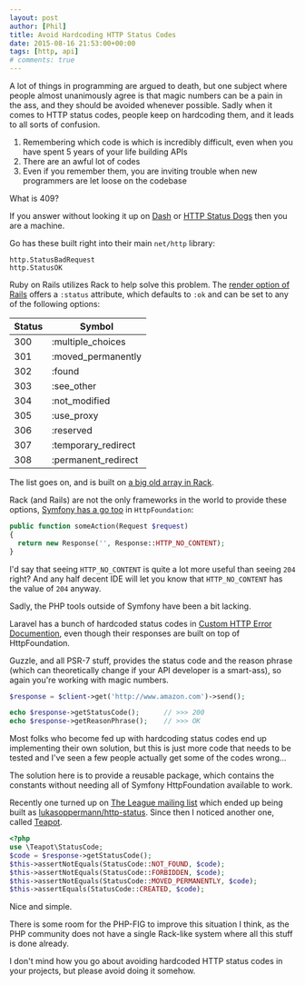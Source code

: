 ```yaml
---
layout: post
author: [Phil]
title: Avoid Hardcoding HTTP Status Codes
date: 2015-08-16 21:53:00+00:00
tags: [http, api]
# comments: true
---
```


A lot of things in programming are argued to death, but one subject where people almost unanimously agree is that magic numbers can be a pain in the ass, and they should be avoided whenever possible. Sadly when it comes to HTTP status codes, people keep on hardcoding them, and it leads to all sorts of confusion.

1. Remembering which code is which is incredibly difficult, even when you have spent 5 years of your life building APIs
2. There are an awful lot of codes
3. Even if you remember them, you are inviting trouble when new programmers are let loose on the codebase

What is 409?

If you answer without looking it up on [Dash](https://kapeli.com/dash) or [HTTP Status Dogs](http://httpstatusdogs.com) then you are a machine.

Go has these built right into their main `net/http` library:

~~~ golang
http.StatusBadRequest
http.StatusOK
~~~

Ruby on Rails utilizes Rack to help solve this problem. The [render option of Rails](http://guides.rubyonrails.org/layouts_and_rendering.html#the-status-option) offers a `:status` attribute, which defaults to `:ok` and can be set to any of the following options:

Status | Symbol
--------|-------
300	| :multiple_choices
301	| :moved_permanently
302	| :found
303	| :see_other
304	| :not_modified
305	| :use_proxy
306	| :reserved
307	| :temporary_redirect
308	| :permanent_redirect

The list goes on, and is built on [a big old array in Rack](https://github.com/rack/rack/blob/master/lib/rack/utils.rb#L470).

Rack (and Rails) are not the only frameworks in the world to provide these options, [Symfony has a go too](https://github.com/symfony/HttpFoundation/blob/master/Response.php
) in `HttpFoundation`:

~~~php
public function someAction(Request $request)
{
  return new Response('', Response::HTTP_NO_CONTENT);
}
~~~

I'd say that seeing `HTTP_NO_CONTENT` is quite a lot more useful than seeing `204` right? And any half decent IDE will let you know that `HTTP_NO_CONTENT` has the value of `204` anyway.

Sadly, the PHP tools outside of Symfony have been a bit lacking. 

Laravel has a bunch of hardcoded status codes in [Custom HTTP Error Documention](http://laravel.com/docs/5.1/errors#http-exceptions), even though their responses are built on top of HttpFoundation.

Guzzle, and all PSR-7 stuff, provides the status code and the reason phrase (which can theoretically change if your API developer is a smart-ass), so again you're working with magic numbers.

~~~php
$response = $client->get('http://www.amazon.com')->send();

echo $response->getStatusCode();      // >>> 200
echo $response->getReasonPhrase();    // >>> OK
~~~

Most folks who become fed up with hardcoding status codes end up implementing their own solution, but this is just more code that needs to be tested and I've seen a few people actually get some of the codes wrong... 

The solution here is to provide a reusable package, which contains the constants without needing all of Symfony HttpFoundation available to work. 

Recently one turned up on [The League mailing list](https://groups.google.com/forum/#!topic/thephpleague/iBfghcg3TJc) which ended up being built as [lukasoppermann/http-status](https://github.com/lukasoppermann/http-status). Since then I noticed another one, called [Teapot](https://github.com/shrikeh/teapot).

~~~php
<?php
use \Teapot\StatusCode;
$code = $response->getStatusCode();
$this->assertNotEquals(StatusCode::NOT_FOUND, $code);
$this->assertNotEquals(StatusCode::FORBIDDEN, $code);
$this->assertNotEquals(StatusCode::MOVED_PERMANENTLY, $code);
$this->assertEquals(StatusCode::CREATED, $code);
~~~

Nice and simple. 

There is some room for the PHP-FIG to improve this situation I think, as the PHP community does not have a single Rack-like system where all this stuff is done already.

I don't mind how you go about avoiding hardcoded HTTP status codes in your projects, but please avoid doing it somehow.

